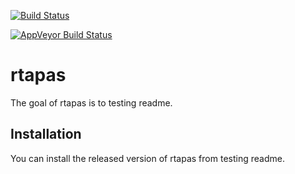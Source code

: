 
[![Build Status](https://travis-ci.org/avalcarcel9/rtapas.svg?branch=master)](https://travis-ci.org/avalcarcel9/rtapas)

[![AppVeyor Build Status](https://ci.appveyor.com/api/projects/status/github/avalcarcel9/rtapas?branch=master&svg=true)](https://ci.appveyor.com/project/avalcarcel9/rtapas)

<!-- [![CRAN_Status_Badge](http://www.r-pkg.org/badges/version/rtapas)](https://cran.r-project.org/package=rtapas) -->
<!-- README.md is generated from README.Rmd. Please edit that file -->
rtapas
======

The goal of rtapas is to testing readme.

Installation
------------

You can install the released version of rtapas from testing readme.

